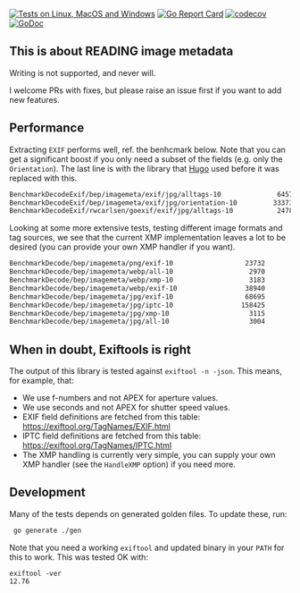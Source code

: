 [![Tests on Linux, MacOS and Windows](https://github.com/bep/imagemeta/workflows/Test/badge.svg)](https://github.com/bep/imagemeta/actions?query=workflow:Test)
[![Go Report Card](https://goreportcard.com/badge/github.com/bep/imagemeta)](https://goreportcard.com/report/github.com/bep/imagemeta)
[![codecov](https://codecov.io/gh/bep/imagemeta/branch/main/graph/badge.svg)](https://codecov.io/gh/bep/imagemeta)
[![GoDoc](https://godoc.org/github.com/bep/imagemeta?status.svg)](https://godoc.org/github.com/bep/imagemeta)

## This is about READING image metadata

Writing is not supported, and never will.

I welcome PRs with fixes, but please raise an issue first if you want to add new features.

## Performance

Extracting `EXIF` performs well, ref. the benhcmark below. Note that you can get a significant boost if you only need a subset of the fields (e.g. only the `Orientation`). The last line is with the library that [Hugo](https://github.com/gohugoio/hugo) used before it was replaced with this.

```bash
BenchmarkDecodeExif/bep/imagemeta/exif/jpg/alltags-10              64575             16883 ns/op            4288 B/op        161 allocs/op
BenchmarkDecodeExif/bep/imagemeta/exif/jpg/orientation-10         333732              3391 ns/op             409 B/op         10 allocs/op
BenchmarkDecodeExif/rwcarlsen/goexif/exif/jpg/alltags-10           24782             46589 ns/op          175552 B/op        812 allocs/op
```

Looking at some more extensive tests, testing different image formats and tag sources, we see that the current XMP implementation leaves a lot to be desired (you can provide your own XMP handler if you want). 

```bash
BenchmarkDecode/bep/imagemeta/png/exif-10                  23732             49936 ns/op            4300 B/op        162 allocs/op
BenchmarkDecode/bep/imagemeta/webp/all-10                   2970            391278 ns/op          177787 B/op       2430 allocs/op
BenchmarkDecode/bep/imagemeta/webp/xmp-10                   3183            369343 ns/op          139862 B/op       2265 allocs/op
BenchmarkDecode/bep/imagemeta/webp/exif-10                 38940             31184 ns/op           38075 B/op        171 allocs/op
BenchmarkDecode/bep/imagemeta/jpg/exif-10                  68695             17670 ns/op            4289 B/op        161 allocs/op
BenchmarkDecode/bep/imagemeta/jpg/iptc-10                 158425              7476 ns/op            1011 B/op         66 allocs/op
BenchmarkDecode/bep/imagemeta/jpg/xmp-10                    3115            367200 ns/op          139861 B/op       2264 allocs/op
BenchmarkDecode/bep/imagemeta/jpg/all-10                    3004            383872 ns/op          145157 B/op       2483 allocs/op
```

## When in doubt, Exiftools is right

The output of this library is tested against `exiftool -n -json`. This means, for example, that:

*  We use f-numbers and not APEX for aperture values.
*  We use seconds and not APEX for shutter speed values.
*  EXIF field definitions are fetched from this table:  https://exiftool.org/TagNames/EXIF.html
*  IPTC field definitions are fetched from this table:  https://exiftool.org/TagNames/IPTC.html
*  The XMP handling is currently very simple, you can supply your own XMP handler (see the `HandleXMP` option) if you need more.

## Development

Many of the tests depends on generated golden files. To update these, run:

```bash
 go generate ./gen
```

Note that you need a working `exiftool` and updated binary in your `PATH` for this to work. This was tested OK with:

```
exiftool -ver
12.76
```
